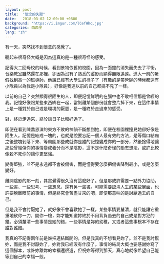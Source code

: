 ```yaml
---
layout: post
title:  "懷念的失蹤"
date:   2018-03-02 12:00:00 +0800
background: 'https://i.imgur.com/lCefHhq.jpg'
categories: 西西里
lang: "zh"
---
```


有一天，突然找不到懷念的感覺了。

聽起來很奇怪大概是因為這真的是一種很奇怪的感受。

記得大二回母校的時候，看到景物依舊的校園，因為一面鐘的消失而失去了平衡，音樂教室雖然還在那裡，卻因為沒有了熟悉的蹤影而顯得無限遙遠。進大一前的暑假找到高一的班導師，他說已經有大學生的樣子了（有趣的是帶營隊的時候都還有小隊員以為我是小隊員），好像是我連以前的自己都搞不見了一樣。

以前的自己？突然顯得很陌生的人，即便記憶鮮明的在腦中也不敢相信那是曾經的我。記憶好像跟某些東西綁在一起，當剝離某個部份就會整片掉下來，在這件事情上是一種對於自己或是環境的厭惡，是一種終於走過來的感受。

對，終於走過來，終於讓日子比較好過了。

即便在看到陳喬恩演的東方不敗的神韻不斷想到她，即便在校園裡撞見她卻好像是陌生人。記憶是結成一塊的，也就是說要忘記一個人最有效的方法，是等傷口結痂之後整塊剝落下來、等周圍那些成就你是誰的記憶變成你的一部分，然後捨得地讓那些曾經傷你的事情變成養分而不是陰影，這不是什麼奇怪的勵志想法，或許比較像殺不死你的讓你更堅強。

變得堅強，並不是永遠都不會被傷害，而是懂得要怎麼把傷害降到最小，或是怎麼變好。

離開陰影的那一刻，其實覺得很久沒有這麼好了。但是那或許需要一點外力協助，一些書、一些思考、一些想念，還有另一些書。可能需要認清人生的某些層面，也許要脫離眼前的事情，但是終究會苦盡甘來的吧，即便那意味的是討厭過去的自己。

但是我不會討厭她了，就好像不會喜歡她了一樣。某些事情要釐清，就只能讓它重重地砍你一刀，開你一槍，妳才能知道妳終於不用背負過去的自己或是對方犯的錯。必須釐清一些事情是她的錯，一些事情是妳的幼稚，又或者這些事根本不存在誰對誰錯。

我真的不記得兩年前是誰把連結斷開的，但是我真的不想看見妳了。並不是我討厭妳，而是我不討厭妳了，妳對我已經沒有什麼了。事情的結局大概也要感謝妳寫了這個腳本，或許妳離妳的幸福還很遠，但祝妳等得到那天，真心地就像希望自己能等到自己的幸福一般。
